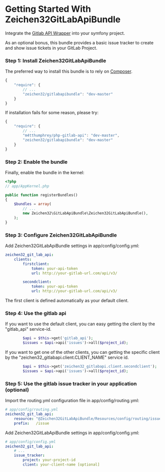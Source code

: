 Getting Started With Zeichen32GitLabApiBundle
=========================================

Integrate the [Gitlab API Wrapper](https://github.com/m4tthumphrey/php-gitlab-api) into your symfony project.

As an optional bonus, this bundle provides a basic issue tracker to create and show issue tickets in your GitLab Project.

### Step 1: Install Zeichen32GitLabApiBundle

The preferred way to install this bundle is to rely on [Composer](http://getcomposer.org).

``` js
{
    "require": {
        // ...
        "zeichen32/gitlabapibundle": "dev-master"
    }
}
```


If installation fails for some reason, please try:

``` js
{
    "require": {
        // ...
        "m4tthumphrey/php-gitlab-api": "dev-master",
        "zeichen32/gitlabapibundle": "dev-master"
    }
}
```

### Step 2: Enable the bundle

Finally, enable the bundle in the kernel:

``` php
<?php
// app/AppKernel.php

public function registerBundles()
{
    $bundles = array(
        // ...
        new Zeichen32\GitLabApiBundle\Zeichen32GitLabApiBundle(),
    );
}
```

### Step 3: Configure Zeichen32GitLabApiBundle

Add Zeichen32GitLabApiBundle settings in app/config/config.yml:


``` yaml
zeichen32_git_lab_api:
    clients:
        firstclient:
            token: your-api-token
            url: http://your-gitlab-url.com/api/v3/

        secondclient:
            token: your-api-token
            url: http://your-gitlab-url.com/api/v3/
```

The first client is defined automatically as your default client.

### Step 4: Use the gitlab api

If you want to use the default client, you can easy getting the client
by the "gitlab_api" service-id.

``` php
        $api = $this->get('gitlab_api');
        $issues = $api->api('issues')->all($project_id);

```

If you want to get one of the other clients, you can getting the specific client
by the "zeichen32_gitlabapi.client.CLIENT_NAME" service id.

``` php
        $api = $this->get('zeichen32_gitlabapi.client.secondclient');
        $issues = $api->api('issues')->all($project_id);

```

### Step 5: Use the gitlab issue tracker in your application (optional)


Import the routing.yml configuration file in app/config/routing.yml:

``` yaml
# app/config/routing.yml
zeichen32_git_lab_api:
    resource: "@Zeichen32GitLabApiBundle/Resources/config/routing/issues.xml"
    prefix:   /issue
```

Add Zeichen32GitLabApiBundle settings in app/config/config.yml:

``` yaml
# app/config/config.yml
zeichen32_git_lab_api:
    # ...
    issue_tracker:
        project: your-project-id
        client: your-client-name [optional]
```



